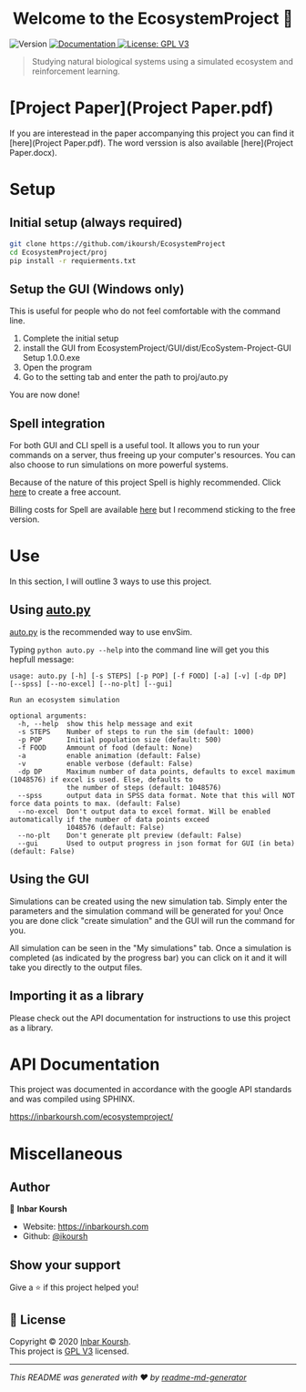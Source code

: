 <h1 align="center">Welcome to the EcosystemProject 👋</h1>
<p>
  <img alt="Version" src="https://img.shields.io/badge/version-1.0.0-blue.svg?cacheSeconds=2592000" />
  <a href="https://inbarkoursh.com/ecosystemproject/" target="_blank">
    <img alt="Documentation" src="https://img.shields.io/badge/documentation-yes-brightgreen.svg" />
  </a>
  <a href="https://www.gnu.org/licenses/gpl-3.0.en.html" target="_blank">
    <img alt="License: GPL V3" src="https://img.shields.io/badge/License-GPL V3-yellow.svg" />
  </a>
</p>

> Studying natural biological systems using a simulated ecosystem and reinforcement learning.

[Project Paper](Project Paper.pdf)
==================================
If you are interestead in the paper accompanying this project you can find it [here](Project Paper.pdf).
The word verssion is also available [here](Project Paper.docx).

Setup
=====

Initial setup (always required)
-------------------------------
``` bash
git clone https://github.com/ikoursh/EcosystemProject
cd EcosystemProject/proj
pip install -r requierments.txt
```

Setup the GUI (Windows only)
----------------------------
This is useful for people who do not feel comfortable with the command line.
1. Complete the initial setup
2. install the GUI from EcosystemProject/GUI/dist/EcoSystem-Project-GUI Setup 1.0.0.exe
3. Open the program
4. Go to the setting tab and enter the path to proj/auto.py

You are now done!

Spell integration
-----------------

For both GUI and CLI spell is a useful tool. It allows you to run your commands on a server, thus freeing up your computer's resources. You can also choose to run simulations on more powerful systems.

Because of the nature of this project Spell is highly recommended. Click [here](https://web.spell.ml/refer/ikoursh) to create a free account.

Billing costs for Spell are available [here](https://spell.ml/faqs#how-much-does-it-cost-for-developer) but I recommend sticking to the free version.

Use
===
In this section, I will outline 3 ways to use this project.
## Using [auto.py](proj/auto.py)

[auto.py](proj/auto.py) is the recommended way to use envSim.

Typing ```python auto.py --help``` into the command line will get you this hepfull message:
``` 
usage: auto.py [-h] [-s STEPS] [-p POP] [-f FOOD] [-a] [-v] [-dp DP] [--spss] [--no-excel] [--no-plt] [--gui]

Run an ecosystem simulation

optional arguments:
  -h, --help  show this help message and exit
  -s STEPS    Number of steps to run the sim (default: 1000)
  -p POP      Initial population size (default: 500)
  -f FOOD     Ammount of food (default: None)
  -a          enable animation (default: False)
  -v          enable verbose (default: False)
  -dp DP      Maximum number of data points, defaults to excel maximum (1048576) if excel is used. Else, defaults to
              the number of steps (default: 1048576)
  --spss      output data in SPSS data format. Note that this will NOT force data points to max. (default: False)
  --no-excel  Don't output data to excel format. Will be enabled automatically if the number of data points exceed
              1048576 (default: False)
  --no-plt    Don't generate plt preview (default: False)
  --gui       Used to output progress in json format for GUI (in beta) (default: False)

```

## Using the GUI
Simulations can be created using the new simulation tab. 
Simply enter the parameters and the simulation command will be generated for you! Once you are done click "create simulation" and the GUI will run the command for you.

All simulation can be seen in the "My simulations" tab. Once a simulation is completed (as indicated by the progress bar) you can click on it and it will take you directly to the output files.


## Importing it as a library
Please check out the API documentation for instructions to use this project as a library.


API Documentation
================
This project was documented in accordance with the google API standards and was compiled using SPHINX.

https://inbarkoursh.com/ecosystemproject/

Miscellaneous
=============
## Author

👤 **Inbar Koursh**

* Website: https://inbarkoursh.com
* Github: [@ikoursh](https://github.com/ikoursh)

## Show your support

Give a ⭐️ if this project helped you!

## 📝 License

Copyright © 2020 [Inbar Koursh](https://github.com/ikoursh).<br />
This project is [GPL V3](https://www.gnu.org/licenses/gpl-3.0.en.html) licensed.

***
_This README was generated with ❤️ by [readme-md-generator](https://github.com/kefranabg/readme-md-generator)_
